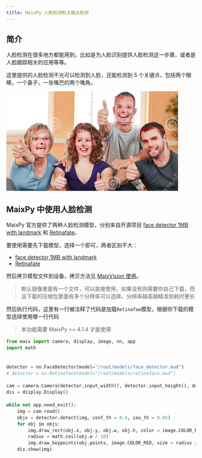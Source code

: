 ```yaml
---
title: MaixPy 人脸检测和关键点检测
---
```


## 简介

人脸检测在很多地方都能用到，比如是为人脸识别提供人脸检测这一步骤，或者是人脸跟踪相关的应用等等。

这里提供的人脸检测不光可以检测到人脸，还能检测到 5 个关键点，包括两个眼睛，一个鼻子，一张嘴巴的两个嘴角。

![face detection](../../assets/face_detection.jpg)


## MaixPy 中使用人脸检测

MaixPy 官方提供了两种人脸检测模型，分别来自开源项目 [face detector 1MB with landmark](https://github.com/biubug6/Face-Detector-1MB-with-landmark) 和 [Retinafate](https://github.com/biubug6/Pytorch_Retinaface)。

要使用需要先下载模型，选择一个即可，两者区别不大：
* [face detector 1MB with landmark](https://maixhub.com/model/zoo/377)
* [Retinafate](https://maixhub.com/model/zoo/378)

然后拷贝模型文件到设备，拷贝方法见 [MaixVision 使用](../basic/maixvision.md)。
> 默认镜像里面有一个文件，可以直接使用，如果没有则需要你自己下载，而且下载的压缩包里面有多个分辨率可以选择，分辨率越高越精准但耗时更长

然后执行代码，这里有一行被注释了代码是加载`Retinafae`模型，根据你下载的模型选择使用哪一行代码

> 本功能需要 MaixPy >= 4.1.4 才能使用


```python
from maix import camera, display, image, nn, app
import math


detector = nn.FaceDetector(model="/root/models/face_detector.mud")
# detector = nn.Retinaface(model="/root/models/retinaface.mud")

cam = camera.Camera(detector.input_width(), detector.input_height(), detector.input_format())
dis = display.Display()

while not app.need_exit():
    img = cam.read()
    objs = detector.detect(img, conf_th = 0.4, iou_th = 0.45)
    for obj in objs:
        img.draw_rect(obj.x, obj.y, obj.w, obj.h, color = image.COLOR_RED)
        radius = math.ceil(obj.w / 10)
        img.draw_keypoints(obj.points, image.COLOR_RED, size = radius if radius < 5 else 4)
    dis.show(img)

```




